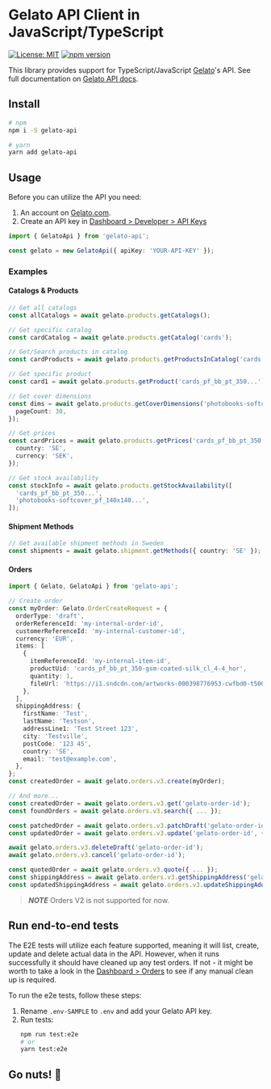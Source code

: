 # Gelato API Client in JavaScript/TypeScript

<!-- ![Build Status]() -->

[![License: MIT](https://img.shields.io/badge/License-MIT-green.svg)](LICENSE.md)
[![npm version](https://badge.fury.io/js/gelato-api.svg)](https://badge.fury.io/js/gelato-api)

This library provides support for TypeScript/JavaScript [Gelato](https://www.gelato.com/)'s API. See full documentation on [Gelato API docs](https://dashboard.gelato.com/docs).

## Install

```sh
# npm
npm i -S gelato-api

# yarn
yarn add gelato-api
```

## Usage

Before you can utilize the API you need:

1. An account on [Gelato.com](https://www.gelato.com/).
2. Create an API key in [Dashboard > Developer > API Keys](https://dashboard.gelato.com/keys/manage)

```ts
import { GelatoApi } from 'gelato-api';

const gelato = new GelatoApi({ apiKey: 'YOUR-API-KEY' });
```

### Examples

#### Catalogs & Products

```ts
// Get all catalogs
const allCatalogs = await gelato.products.getCatalogs();

// Get specific catalog
const cardCatalog = await gelato.products.getCatalog('cards');

// Get/Search products in catalog
const cardProducts = await gelato.products.getProductsInCatalog('cards', { limit: 5 });

// Get specific product
const card1 = await gelato.products.getProduct('cards_pf_bb_pt_350...');

// Get cover dimensions
const dims = await gelato.products.getCoverDimensions('photobooks-softcover_pf_140x...', {
  pageCount: 30,
});

// Get prices
const cardPrices = await gelato.products.getPrices('cards_pf_bb_pt_350...', {
  country: 'SE',
  currency: 'SEK',
});

// Get stock availability
const stockInfo = await gelato.products.getStockAvailability([
  'cards_pf_bb_pt_350...',
  'photobooks-softcover_pf_140x140...',
]);
```

#### Shipment Methods

```ts
// Get available shipment methods in Sweden
const shipments = await gelato.shipment.getMethods({ country: 'SE' });
```

#### Orders

```ts
import { Gelato, GelatoApi } from 'gelato-api';

// Create order
const myOrder: Gelato.OrderCreateRequest = {
  orderType: 'draft',
  orderReferenceId: 'my-internal-order-id',
  customerReferenceId: 'my-internal-customer-id',
  currency: 'EUR',
  items: [
    {
      itemReferenceId: 'my-internal-item-id',
      productUid: 'cards_pf_bb_pt_350-gsm-coated-silk_cl_4-4_hor',
      quantity: 1,
      fileUrl: 'https://i1.sndcdn.com/artworks-000398776953-cwfbd0-t500x500.jpg',
    },
  ],
  shippingAddress: {
    firstName: 'Test',
    lastName: 'Testson',
    addressLine1: 'Test Street 123',
    city: 'Testville',
    postCode: '123 45',
    country: 'SE',
    email: 'test@example.com',
  },
};
const createdOrder = await gelato.orders.v3.create(myOrder);

// And more...
const createdOrder = await gelato.orders.v3.get('gelato-order-id');
const foundOrders = await gelato.orders.v3.search({ ... });

const patchedOrder = await gelato.orders.v3.patchDraft('gelato-order-id', { orderType: 'order'});
const updatedOrder = await gelato.orders.v3.update('gelato-order-id', { ... });

await gelato.orders.v3.deleteDraft('gelato-order-id');
await gelato.orders.v3.cancel('gelato-order-id');

const quotedOrder = await gelato.orders.v3.quote({ ... });
const shippingAddress = await gelato.orders.v3.getShippingAddress('gelato-order-id');
const updatedShippingAddress = await gelato.orders.v3.updateShippingAddress('gelato-order-id', { ... });
```

> **_NOTE_**
> Orders V2 is not supported for now.

## Run end-to-end tests

The E2E tests will utilize each feature supported, meaning it will list, create, update and delete actual data in the API. However, when it runs successfully it should have cleaned up any test orders. If not - it might be worth to take a look in the [Dashboard > Orders](https://dashboard.gelato.com/orders/list) to see if any manual clean up is required.

To run the e2e tests, follow these steps:

1. Rename `.env-SAMPLE` to `.env` and add your Gelato API key.
2. Run tests:
   ```sh
   npm run test:e2e
   # or
   yarn test:e2e
   ```

## Go nuts! 🥳

